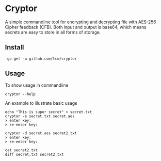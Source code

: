 # Cryptor

A simple commandline tool for encrypting and decrypting file with AES-256 Cipher feedback (CFB).
Both input and output is base64, which means secrets are easy to store in all forms of storage.

## Install

```shell
 go get -u github.com/tcw/cryptor
```

## Usage

To show usage in commandline
```shell
cryptor --help
```

An example to illustrate basic usage
```shell
echo "This is super secret" > secret.txt
cryptor -e secret.txt secret.aes
> enter key:
> re-enter key:

cryptor -d secret.aes secret2.txt
> enter key:
> re-enter key:

cat secret2.txt
diff secret.txt secret2.txt
```